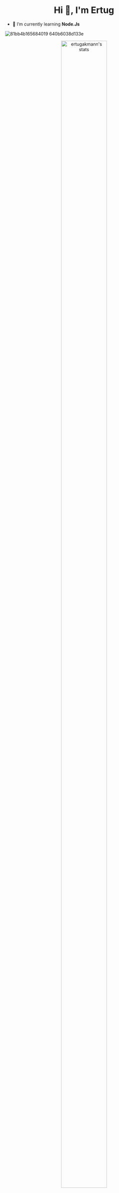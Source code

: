 ####







<h1 align="center">Hi 👋, I'm Ertug</h1>

- 🌱 I’m currently learning **Node.Js**




![81bb4b165684019 640b6038d133e](https://github.com/ertugakmann/ertugakmann/assets/134059022/acb457e2-ea95-4712-9521-1349020d5990)

<div style="text-align: center;">
    <div style="display: inline-block; height: 100%;">
        <picture>
            <source media="(prefers-color-scheme: dark)" srcset="https://github-readme-activity-graph.vercel.app/graph?username=ertugakmann&theme=react-dark&hide_border=false&hide_title=false&area=true&custom_title=Monthly%20Contribution%20Overview%20Across%20All%20Repositories" />
            <source media="(prefers-color-scheme: light)" srcset="https://github-readme-activity-graph.vercel.app/graph?username=ertugakmann&theme=github-light&hide_border=false&hide_title=false&area=true&custom_title=Monthly%20Contribution%20Overview%20Across%20All%20Repositories" />
            <img align="center" src="https://github-readme-activity-graph.vercel.app/graph?username=ertugakmann&theme=react-dark&hide_border=false&hide_title=false&area=true&custom_title=Monthly%20Contribution%20Overview%20Across%20All%20Repositories" alt="ertugakmann's stats" style="width:97%;"/>
        </picture>
    </div>
</div>

<br>
